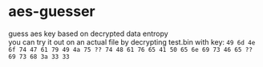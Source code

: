 # aes-guesser
 guess aes key based on decrypted data entropy  
 you can try it out on an actual file by decrypting test.bin with key: `49 6d 4e 6f 74 47 61 79 49 4a 75 ?? 74 48 61 76 65 41 50 65 6e 69 73 46 65 ?? 69 73 68 3a 33 33` 
